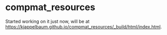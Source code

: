 # compmat_resources
Started working on it just now, will be at 
https://kjappelbaum.github.io/compmat_resources/_build/html/index.html.


